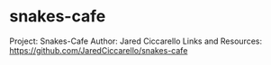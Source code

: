 # snakes-cafe

Project: Snakes-Cafe
Author: Jared Ciccarello
Links and Resources:
https://github.com/JaredCiccarello/snakes-cafe

